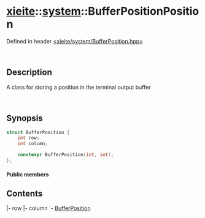 # [xieite](../xieite.md)\:\:[system](../system.md)\:\:BufferPositionPosition
Defined in header [<xieite/system/BufferPosition.hpp>](../../include/xieite/system/BufferPosition.hpp)

&nbsp;

## Description
A class for storing a position in the terminal output buffer

&nbsp;

## Synopsis
```cpp
struct BufferPosition {
    int row;
    int column;

    constexpr BufferPosition(int, int);
};
```
#### Public members
## Contents
|- row
|- column
`- <a href="./BufferPosition/constructor.md">BufferPosition</a>
